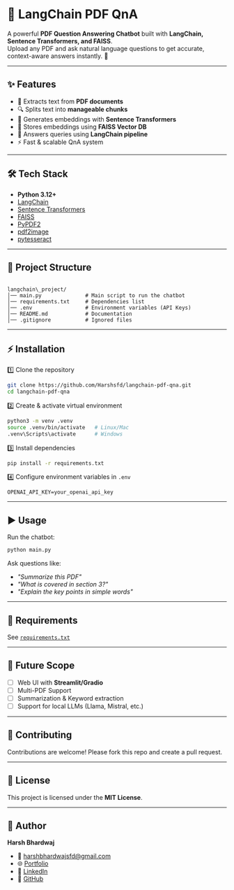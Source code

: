 # 📄 LangChain PDF QnA  

A powerful **PDF Question Answering Chatbot** built with **LangChain, Sentence Transformers, and FAISS**.  
Upload any PDF and ask natural language questions to get accurate, context-aware answers instantly. 🚀  

---

## ✨ Features  
- 📑 Extracts text from **PDF documents**  
- 🔍 Splits text into **manageable chunks**  
- 🧠 Generates embeddings with **Sentence Transformers**  
- 📂 Stores embeddings using **FAISS Vector DB**  
- 🤖 Answers queries using **LangChain pipeline**  
- ⚡ Fast & scalable QnA system  

---

## 🛠️ Tech Stack  
- **Python 3.12+**  
- [LangChain](https://www.langchain.com/)  
- [Sentence Transformers](https://www.sbert.net/)  
- [FAISS](https://github.com/facebookresearch/faiss)  
- [PyPDF2](https://pypi.org/project/pypdf2/)  
- [pdf2image](https://pypi.org/project/pdf2image/)  
- [pytesseract](https://pypi.org/project/pytesseract/)  

---

## 📂 Project Structure  

```

langchain\_project/
│── main.py              # Main script to run the chatbot
│── requirements.txt     # Dependencies list
│── .env                 # Environment variables (API Keys)
│── README.md            # Documentation
│── .gitignore           # Ignored files

````

---

## ⚡ Installation  

1️⃣ Clone the repository  
```bash
git clone https://github.com/Harshsfd/langchain-pdf-qna.git
cd langchain-pdf-qna
````

2️⃣ Create & activate virtual environment

```bash
python3 -m venv .venv
source .venv/bin/activate   # Linux/Mac
.venv\Scripts\activate      # Windows
```

3️⃣ Install dependencies

```bash
pip install -r requirements.txt
```

4️⃣ Configure environment variables in `.env`

```
OPENAI_API_KEY=your_openai_api_key
```

---

## ▶️ Usage

Run the chatbot:

```bash
python main.py
```

Ask questions like:

* *"Summarize this PDF"*
* *"What is covered in section 3?"*
* *"Explain the key points in simple words"*

---

## 📌 Requirements

See [`requirements.txt`](requirements.txt)

---

## 🚀 Future Scope

* [ ] Web UI with **Streamlit/Gradio**
* [ ] Multi-PDF Support
* [ ] Summarization & Keyword extraction
* [ ] Support for local LLMs (Llama, Mistral, etc.)

---

## 🤝 Contributing

Contributions are welcome! Please fork this repo and create a pull request.

---

## 📜 License

This project is licensed under the **MIT License**.

---

## 👤 Author

**Harsh Bhardwaj**

* 📧 [harshbhardwajsfd@gmail.com](mailto:harshbhardwajsfd@gmail.com)
* 🌐 [Portfolio](https://harshbhardwaj-portfolio.vercel.app)
* 💼 [LinkedIn](https://www.linkedin.com/in/harshsfd)
* 🐙 [GitHub](https://github.com/Harshsfd)

````
